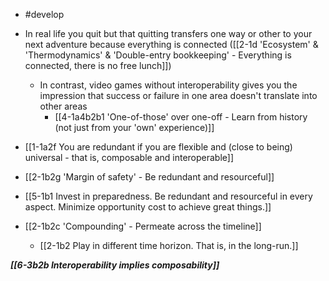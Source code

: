 - #develop

- In real life you quit but that quitting transfers one way or other to your next adventure because everything is connected ([[2-1d 'Ecosystem' & 'Thermodynamics' & 'Double-entry bookkeeping' - Everything is connected, there is no free lunch]])
	- In contrast, video games without interoperability gives you the impression that success or failure in one area doesn't translate into other areas
		- [[4-1a4b2b1 'One-of-those' over one-off - Learn from history (not just from your 'own' experience)]]

- [[1-1a2f You are redundant if you are flexible and (close to being) universal - that is, composable and interoperable]]
- [[2-1b2g 'Margin of safety' - Be redundant and resourceful]]
- [[5-1b1 Invest in preparedness. Be redundant and resourceful in every aspect. Minimize opportunity cost to achieve great things.]]

- [[2-1b2c 'Compounding' - Permeate across the timeline]]
	- [[2-1b2 Play in different time horizon. That is, in the long-run.]]

***[[6-3b2b Interoperability implies composability]]***